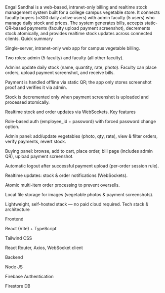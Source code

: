 Engal Sandhai is a web-based, intranet-only billing and realtime stock management system built for a college campus vegetable store.
It connects faculty buyers (≈300 daily active users) with admin faculty (5 users) who manage daily stock and prices. The system generates bills, accepts static-QR-based payments (faculty upload payment screenshot), decrements stock atomically, and provides realtime stock updates across connected clients.
Quick summary

Single-server, intranet-only web app for campus vegetable billing.

Two roles: admin (5 faculty) and faculty (all other faculty).

Admins update daily stock (name, quantity, rate, photo). Faculty can place orders, upload payment screenshot, and receive bills.

Payment is handled offline via static QR; the app only stores screenshot proof and verifies it via admin.

Stock is decremented only when payment screenshot is uploaded and processed atomically.

Realtime stock and order updates via WebSockets.
Key features

Role-based auth (employee_id + password) with forced password change option.

Admin panel: add/update vegetables (photo, qty, rate), view & filter orders, verify payments, revert stock.

Buying panel: browse, add to cart, place order, bill page (includes admin QR), upload payment screenshot.

Automatic logout after successful payment upload (per-order session rule).

Realtime updates: stock & order notifications (WebSockets).

Atomic multi-item order processing to prevent oversells.

Local file storage for images (vegetable photos & payment screenshots).

Lightweight, self-hosted stack — no paid cloud required.
Tech stack & architecture

Frontend

React (Vite) + TypeScript

Tailwind CSS

React Router, Axios, WebSocket client

Backend

Node JS

Firebase Authentication

Firestore DB
